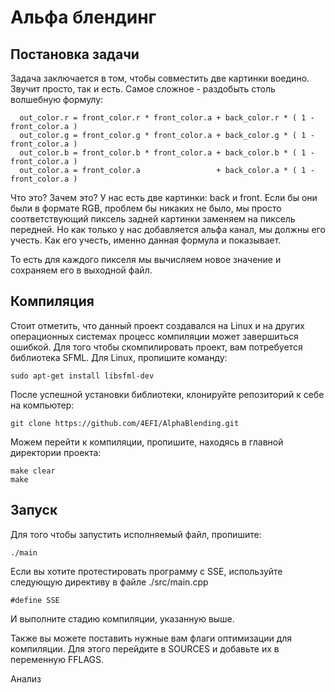 # Альфа блендинг 

## Постановка задачи

Задача заключается в том, чтобы совместить две картинки воедино. Звучит просто, так и есть. Самое сложное - раздобыть столь волшебную формулу:
```
  out_color.r = front_color.r * front_color.a + back_color.r * ( 1 - front_color.a )
  out_color.g = front_color.g * front_color.a + back_color.g * ( 1 - front_color.a ) 
  out_color.b = front_color.b * front_color.a + back_color.b * ( 1 - front_color.a ) 
  out_color.a = front_color.a                 + back_color.a * ( 1 - front_color.a ) 
```

Что это? Зачем это? У нас есть две картинки: back и front. Если бы они были в формате RGB, проблем бы никаких не было, мы просто 
соответствующий пиксель задней картинки заменяем на пиксель передней. Но как только у нас добавляется альфа канал, мы должны его учесть. Как его учесть, 
именно данная формула и показывает. 

То есть для каждого пикселя мы вычисляем новое значение и сохраняем его в выходной файл.

## Компиляция

Стоит отметить, что данный проект создавался на Linux и на других операционных системах процесс компиляции может завершиться ошибкой. Для того чтобы скомпилировать проект, вам потребуется библиотека SFML. Для Linux, пропишите команду:
~~~
sudo apt-get install libsfml-dev
~~~

После успешной установки библиотеки, клонируйте репозиторий к себе на компьютер: 
~~~
git clone https://github.com/4EFI/AlphaBlending.git
~~~

Можем перейти к компиляции, пропишите, находясь в главной директории проекта:
~~~
make clear
make    
~~~

## Запуск

Для того чтобы запустить исполняемый файл, пропишите:
~~~
./main
~~~

Если вы хотите протестировать программу с SSE, используйте следующую директиву в файле ./src/main.cpp
~~~
#define SSE
~~~

И выполните стадию компиляции, указанную выше. 

Также вы можете поставить нужные вам флаги оптимизации для компиляции. Для этого перейдите в SOURCES и добавьте их в переменную FFLAGS. 

Анализ






